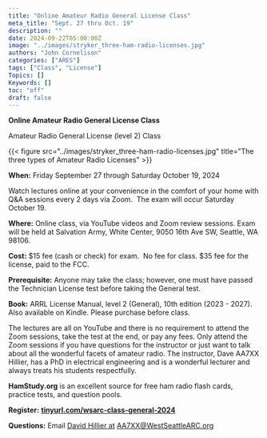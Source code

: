 ```yaml
---
title: "Online Amateur Radio General License Class"
meta_title: "Sept. 27 thru Oct. 19"
description: ""
date: 2024-09-22T05:00:00Z
image: "../images/stryker_three-ham-radio-licenses.jpg"
authors: "John Cornelison"
categories: ["ARES"]
tags: ["Class", "License"]
Topics: []
Keywords: []
toc: "off"
draft: false
---
```


**Online Amateur Radio General License Class**

Amateur Radio General License (level 2) Class

{{< figure src="../images/stryker_three-ham-radio-licenses.jpg" title="The three types of Amateur Radio Licenses" >}}

**When:** Friday September 27 through Saturday October 19, 2024

Watch lectures online at your convenience in the comfort of your home with Q&A sessions every 2 days via Zoom.  The exam will occur Saturday October 19.

**Where:** Online class, via YouTube videos and Zoom review sessions. Exam will be held at Salvation Army, White Center, 9050 16th Ave SW, Seattle, WA 98106.

**Cost:** $15 fee (cash or check) for exam.  No fee for class. $35 fee for the license, paid to the FCC.

**Prerequisite:** Anyone may take the class; however, one must have passed the Technician License test before taking the General test.

**Book:** ARRL License Manual, level 2 (General), 10th edition (2023 - 2027).  Also available on Kindle. Please purchase before class.

The lectures are all on YouTube and there is no requirement to attend the Zoom sessions, take the test at the end, or pay any fees. Only attend the Zoom sessions if you have questions for the instructor or just want to talk about all the wonderful facets of amateur radio. The instructor, Dave AA7XX Hillier, has a PhD in electrical engineering and is a wonderful lecturer and always treats his students respectfully.

**HamStudy.org** is an excellent source for free ham radio flash cards, practice tests, and
question pools.

**Register:** **[tinyurl.com/wsarc-class-general-2024](http://tinyurl.com/wsarc-class-general-2024)**

**Questions:** Email [David Hillier at](mailto:AA7XX@westseattlearc.org) [AA7XX@WestSeattleARC.org](mailto:AA7XX@westseattlearc.org)
